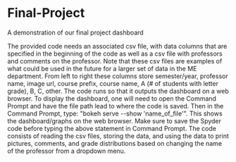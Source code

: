 # Final-Project
A demonstration of our final project dashboard

The provided code needs an associated csv file, with data columns that are specified in the beginning of the code as well as a csv file with professors and comments on the professor. Note that these csv files are examples of what could be used in the future for a larger set of data in the ME department.
From left to right these columns store semester/year, professor name, image url, course prefix, course name, A (# of students with letter grade), B, C, other.
The code runs so that it outputs the dashboard on a web browser.
To display the dashboard, one will need to open the Command Prompt and have the file path lead to where the code is saved.
Then in the Command Prompt, type: "bokeh serve --show 'name_of_file'". This shows the dashboard/graphs on the web browser.
Make sure to save the Spyder code before typing the above statement in Command Prompt.
The code consists of reading the csv files, storing the data, and using the data to print pictures, comments, and grade distributions based on changing the name of the professor from a dropdown menu. 
